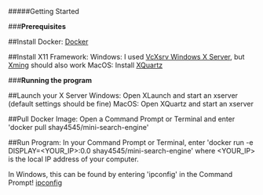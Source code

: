 #####Getting Started

###**Prerequisites**

##Install Docker:
[Docker](https://www.docker.com/products/docker-desktop)

##Install X11 Framework:
Windows: I used [VcXsrv Windows X Server](https://sourceforge.net/projects/vcxsrv/), but [Xming](https://sourceforge.net/projects/xming/) should also work
MacOS: Install [XQuartz](https://www.xquartz.org/)

###**Running the program**

##Launch your X Server
Windows: Open XLaunch and start an xserver (default settings should be fine)
MacOS: Open XQuartz and start an xserver

##Pull Docker Image:
Open a Command Prompt or Terminal and enter
'docker pull shay4545/mini-search-engine'

##Run Program:
In your Command Prompt or Terminal, enter
'docker run -e DISPLAY=<YOUR_IP>:0.0 shay4545/mini-search-engine'
where <YOUR_IP> is the local IP address of your computer. 

In Windows, this can be found by entering
'ipconfig'
in the Command Prompt!
[ipconfig](https://user-images.githubusercontent.com/71043322/139515114-f02a3718-a06a-405d-816e-9f3f3d7b4c1c.PNG)

